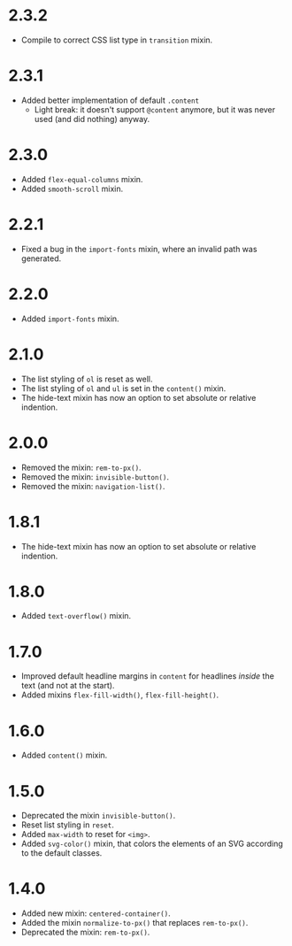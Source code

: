 2.3.2
=====

*   Compile to correct CSS list type in `transition` mixin.


2.3.1
=====

*   Added better implementation of default `.content`
    *   Light break: it doesn't support `@content` anymore, but it was never used (and did nothing) anyway.


2.3.0
=====

*   Added `flex-equal-columns` mixin.
*   Added `smooth-scroll` mixin.


2.2.1
=====

*   Fixed a bug in the `import-fonts` mixin, where an invalid path was generated.


2.2.0
=====

*   Added `import-fonts` mixin.


2.1.0
=====

*   The list styling of `ol` is reset as well.
*   The list styling of `ol` and `ul` is set in the `content()` mixin.
*   The hide-text mixin has now an option to set absolute or relative indention.


2.0.0
=====

*   Removed the mixin: `rem-to-px()`.
*   Removed the mixin: `invisible-button()`.
*   Removed the mixin: `navigation-list()`.


1.8.1
=====

*   The hide-text mixin has now an option to set absolute or relative indention. 


1.8.0
=====

*   Added `text-overflow()` mixin.


1.7.0
=====

*   Improved default headline margins in `content` for headlines *inside* the text (and not at the start).
*   Added mixins `flex-fill-width()`, `flex-fill-height()`.


1.6.0
=====

*   Added `content()` mixin.


1.5.0
=====

*   Deprecated the mixin `invisible-button()`.
*   Reset list styling in `reset`.
*   Added `max-width` to reset for `<img>`.
*   Added `svg-color()` mixin, that colors the elements of an SVG according to the default classes.


1.4.0
=====

*   Added new mixin: `centered-container()`.
*   Added the mixin `normalize-to-px()` that replaces `rem-to-px()`.
*   Deprecated the mixin: `rem-to-px()`.
